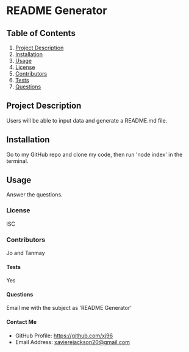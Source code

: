   # README Generator
  
  ## Table of Contents
  1. [Project Description](#description)
  2. [Installation](#install)
  3. [Usage](#usage)
  4. [License](#license)
  5. [Contributors](#contributors)
  6. [Tests](#tests)
  7. [Questions](#questions)
  
  ## Project Description
  Users will be able to input data and generate a README.md file.
  
  ## Installation
  Go to my GitHub repo and clone my code, then run 'node index' in the terminal.
  
  ## Usage
  Answer the questions.
  
  ### License
  ISC
  
  ### Contributors
  Jo and Tanmay
  
  #### Tests
  Yes
  
  #### Questions
  Email me with the subject as 'README Generator'

  #### Contact Me
  * GitHub Profile: https://github.com/xj96
  * Email Address: xavierejackson20@gmail.com
